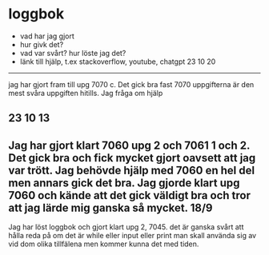 loggbok
=======

* vad har jag gjort
* hur givk det?
* vad var svårt? hur löste jag det?
* länk till hjälp, t.ex stackoverflow, youtube, chatgpt
23 10 20 
----------
jag har gjort fram till upg 7070 c. Det gick bra fast 7070 uppgifterna är den mest svåra uppgiften hitills. Jag fråga om hjälp

23 10 13
--------------
Jag har gjort klart 7060 upg 2 och 7061 1 och 2.
Det gick bra och fick mycket gjort oavsett att jag var trött.
Jag behövde hjälp med 7060 en hel del men annars gick det bra.
Jag gjorde klart upg 7060 och kände att det gick väldigt bra och tror att jag lärde mig ganska så mycket.
18/9
------
Jag har löst loggbok och gjort klart upg 2, 7045. det är ganska svårt att hålla reda på om det är while eller input eller print man skall använda sig av vid dom olika tillfälena men kommer kunna det med tiden.

 